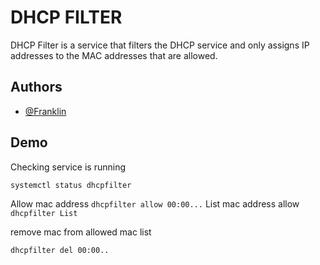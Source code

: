 # DHCP FILTER

DHCP Filter is a service that filters the DHCP service and only assigns IP addresses to the MAC addresses that are allowed.




## Authors

- [@Franklin](https://github.com/franklin83diaz)


## Demo

Checking service is running

`
systemctl status dhcpfilter
`

Allow mac address
`
dhcpfilter allow 00:00...
` 
List mac address allow
`
dhcpfilter List
`

remove mac from allowed mac list

`
dhcpfilter del 00:00..
`